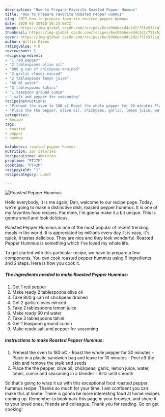 ```yaml
---
description: "How to Prepare Favorite Roasted Pepper Hummus"
title: "How to Prepare Favorite Roasted Pepper Hummus"
slug: 2077-how-to-prepare-favorite-roasted-pepper-hummus
date: 2020-05-30T10:50:23.607Z
image: https://img-global.cpcdn.com/recipes/6ecb9b6eaed4c2d2/751x532cq70/roasted-pepper-hummus-recipe-main-photo.jpg
thumbnail: https://img-global.cpcdn.com/recipes/6ecb9b6eaed4c2d2/751x532cq70/roasted-pepper-hummus-recipe-main-photo.jpg
cover: https://img-global.cpcdn.com/recipes/6ecb9b6eaed4c2d2/751x532cq70/roasted-pepper-hummus-recipe-main-photo.jpg
author: Willie Dixon
ratingvalue: 4.9
reviewcount: 5
recipeingredient:
- "1 red pepper"
- "2 tablespoons olive oil"
- "800 g can of chickpeas drained"
- "2 garlic cloves minced"
- "2 tablespoons lemon juice"
- "60 ml water"
- "3 tablespoons tahini"
- "1 teaspoon ground cumin"
- " salt and pepper for seasoning"
recipeinstructions:
- "Preheat the oven to 180 oC Roast the whole pepper for 30 minutes Place in a plastic sandwich bag and leave for 10 minutes Peel off the skin and remove the stalk and seeds"
- "Place the the pepper, olive oil, chickpeas, garlic, lemon juice, water, tahini, cumin and seasoning in a blender Blitz until smooth"
categories:
- Recipe
tags:
- roasted
- pepper
- hummus

katakunci: roasted pepper hummus 
nutrition: 287 calories
recipecuisine: American
preptime: "PT27M"
cooktime: "PT42M"
recipeyield: "1"
recipecategory: Lunch

---
```



![Roasted Pepper Hummus](https://img-global.cpcdn.com/recipes/6ecb9b6eaed4c2d2/751x532cq70/roasted-pepper-hummus-recipe-main-photo.jpg)

Hello everybody, it is me again, Dan, welcome to our recipe page. Today, we're going to make a distinctive dish, roasted pepper hummus. It is one of my favorites food recipes. For mine, I'm gonna make it a bit unique. This is gonna smell and look delicious.

Roasted Pepper Hummus is one of the most popular of recent trending meals in the world. It is appreciated by millions every day. It is easy, it's quick, it tastes delicious. They are nice and they look wonderful. Roasted Pepper Hummus is something which I've loved my whole life.




To get started with this particular recipe, we have to prepare a few components. You can cook roasted pepper hummus using 9 ingredients and 2 steps. Here is how you cook it.

<!--inarticleads1-->

##### The ingredients needed to make Roasted Pepper Hummus:

1. Get 1 red pepper
1. Make ready 2 tablespoons olive oil
1. Take 800 g can of chickpeas drained
1. Get 2 garlic cloves minced
1. Take 2 tablespoons lemon juice
1. Make ready 60 ml water
1. Take 3 tablespoons tahini
1. Get 1 teaspoon ground cumin
1. Make ready  salt and pepper for seasoning




<!--inarticleads2-->

##### Instructions to make Roasted Pepper Hummus:

1. Preheat the oven to 180 oC - Roast the whole pepper for 30 minutes - Place in a plastic sandwich bag and leave for 10 minutes - Peel off the skin and remove the stalk and seeds
1. Place the the pepper, olive oil, chickpeas, garlic, lemon juice, water, tahini, cumin and seasoning in a blender - Blitz until smooth




So that's going to wrap it up with this exceptional food roasted pepper hummus recipe. Thanks so much for your time. I am confident you can make this at home. There is gonna be more interesting food at home recipes coming up. Remember to bookmark this page in your browser, and share it to your loved ones, friends and colleague. Thank you for reading. Go on get cooking!
